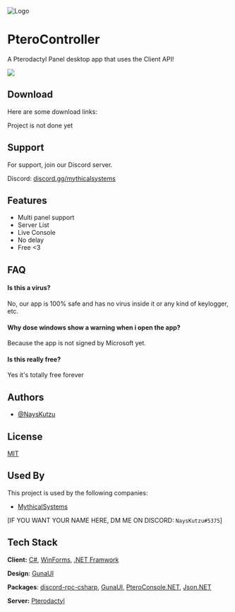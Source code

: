 
![Logo](https://i.imgur.com/xI3GLFc.jpeg)

# PteroController
A Pterodactyl Panel desktop app that uses the Client API!


<p><img src="https://discord.com/api/guilds/1080933452091752448/widget.png?style=shield" />

## Download

Here are some download links:

Project is not done yet

## Support

For support, join our Discord server.

Discord: [discord.gg/mythicalsystems](https://discord.gg/7BZTmSK2D8)


## Features

- Multi panel support 
- Server List
- Live Console
- No delay
- Free <3

## FAQ

#### Is this a virus?

No, our app is 100% safe and has no virus inside it or any kind of keylogger, etc.

#### Why dose windows show a warning when i open the app?
Because the app is not signed by Microsoft yet.

#### Is this really free?
Yes it's totally free forever

## Authors

- [@NaysKutzu](https://github.com/NaysKutzu)


## License

[MIT](https://choosealicense.com/licenses/mit/)


## Used By

This project is used by the following companies:

- [MythicalSystems](https://mythicalsystems.me)

[IF YOU WANT YOUR NAME HERE, DM ME ON DISCORD: `NaysKutzu#5375`]


## Tech Stack

**Client:** [C#](https://dotnet.microsoft.com/en-us/languages/csharp), [WinForms](https://learn.microsoft.com/en-us/dotnet/desktop/winforms/overview/?view=netdesktop-7.0), [.NET Framwork](https://dotnet.microsoft.com/en-us/learn/dotnet/what-is-dotnet-framework)

**Design**: [GunaUI](https://gunaui.com/)

**Packages**: [discord-rpc-csharp](https://github.com/Lachee/discord-rpc-csharp), [GunaUI](https://gunaui.com/), [PteroConsole.NET](https://github.com/Marcel-Baumgartner/PteroConsole.NET), [Json.NET](https://www.newtonsoft.com/json)

**Server:** [Pterodactyl](https://pterodactyl.io/)
